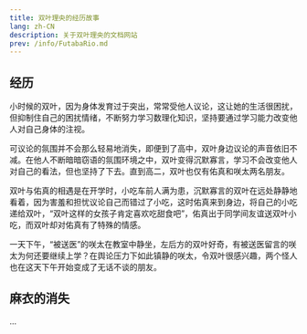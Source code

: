 ```yaml
---
title: 双叶理央的经历故事
lang: zh-CN
description: 关于双叶理央的文档网站
prev: /info/FutabaRio.md
---
```

## 经历

小时候的双叶，因为身体发育过于突出，常常受他人议论，这让她的生活很困扰，但抑制住自己的困扰情绪，不断努力学习数理化知识，坚持要通过学习能力改变他人对自己身体的注视。

可议论的氛围并不会那么轻易地消失，即便到了高中，双叶身边议论的声音依旧不减。在他人不断暗暗窃语的氛围环境之中，双叶变得沉默寡言，学习不会改变他人对自己的看法，但也坚持了下去。直到高二，双叶也仅有佑真和咲太两名朋友。

双叶与佑真的相遇是在开学时，小吃车前人满为患，沉默寡言的双叶在远处静静地看着，因为害羞和担忧议论自己而错过了小吃，这时佑真来到身边，将自己的小吃递给双叶，“双叶这样的女孩子肯定喜欢吃甜食吧”，佑真出于同学间友谊送双叶小吃，而双叶却对佑真有了特殊的情感。

一天下午，“被送医”的咲太在教室中静坐，左后方的双叶好奇，有被送医留言的咲太为何还要继续上学？在舆论压力下如此镇静的咲太，令双叶很感兴趣，两个怪人也在这天下午开始变成了无话不谈的朋友。

## 麻衣的消失

...